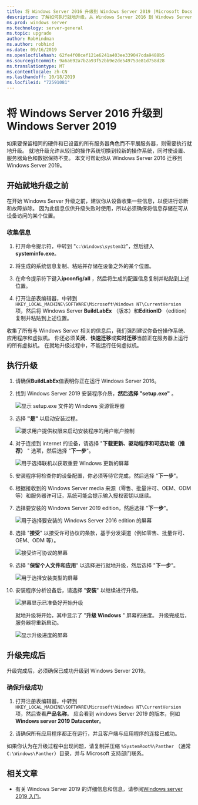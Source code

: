 ```yaml
---
title: 将 Windows Server 2016 升级到 Windows Server 2019 |Microsoft Docs
description: 了解如何执行就地升级，从 Windows Server 2016 到 Windows Server 2019。
ms.prod: windows server
ms.technology: server-general
ms.topic: upgrade
author: RobHindman
ms.author: robhind
ms.date: 09/16/2019
ms.openlocfilehash: 62fe4f00cef121e6241a403ee339047cda9488b5
ms.sourcegitcommit: 9a6a692a7b2a93f52bb9e2de549753e81d758d28
ms.translationtype: MT
ms.contentlocale: zh-CN
ms.lasthandoff: 10/18/2019
ms.locfileid: "72591081"
---
```

# <a name="upgrade-windows-server-2016-to-windows-server-2019"></a>将 Windows Server 2016 升级到 Windows Server 2019

如果要保留相同的硬件和已设置的所有服务器角色而不平展服务器，则需要执行就地升级。 就地升级允许从较旧的操作系统切换到较新的操作系统，同时使设置、服务器角色和数据保持不变。 本文可帮助你从 Windows Server 2016 迁移到 Windows Server 2019。

## <a name="before-you-begin-your-in-place-upgrade"></a>开始就地升级之前

在开始 Windows Server 升级之前，建议你从设备收集一些信息，以便进行诊断和故障排除。 因为此信息仅供升级失败时使用，所以必须确保将信息存储在可从设备访问的某个位置。

### <a name="to-collect-your-info"></a>收集信息

1. 打开命令提示符，中转到 "`c:\Windows\system32`"，然后键入**systeminfo.exe**。

2. 将生成的系统信息复制、粘贴并存储在设备之外的某个位置。

3. 在命令提示符下键入**ipconfig/all** ，然后将生成的配置信息复制并粘贴到上述位置。

4. 打开注册表编辑器，中转到 `HKEY_LOCAL_MACHINE\SOFTWARE\Microsoft\Windows NT\CurrentVersion` 项，然后将 Windows Server **BuildLabEx** （版本）和**EditionID** （edition）复制并粘贴到上述位置。

收集了所有与 Windows Server 相关的信息后，我们强烈建议你备份操作系统、应用程序和虚拟机。 你还必须**关闭**、**快速迁移**或**实时迁移**当前正在服务器上运行的所有虚拟机。 在就地升级过程中，不能运行任何虚拟机。

## <a name="to-perform-the-upgrade"></a>执行升级

1. 请确保**BuildLabEx**值表明你正在运行 Windows Server 2016。

2. 找到 Windows Server 2019 安装程序介质，**然后选择 "setup.exe"** 。

    ![显示 setup.exe 文件的 Windows 资源管理器](media/upgrade-2016-2019/setup-2019.png)

3. 选择 **"是"** 以启动安装过程。

    ![要求用户提供权限来启动安装程序的用户帐户控制](media/upgrade-2016-2019/start-setup-uac-box.png)

4. 对于连接到 internet 的设备，请选择 "**下载更新、驱动程序和可选功能（推荐）** " 选项，然后选择 "**下一步**"。

    ![用于选择联机以获取重要 Windows 更新的屏幕](media/upgrade-2016-2019/online-updates-win-setup.png)

5. 安装程序将检查你的设备配置，你必须等待它完成，然后选择 "**下一步**"。

6. 根据接收到的 Windows Server media 来源（零售、批量许可、OEM、ODM 等）和服务器许可证，系统可能会提示输入授权密钥以继续。

7. 选择要安装的 Windows Server 2019 edition，然后选择 "**下一步**"。

    ![用于选择要安装的 Windows Server 2016 edition 的屏幕](media/upgrade-2016-2019/select-os-edition.png)

8. 选择 "**接受**" 以接受许可协议的条款，基于分发渠道（例如零售、批量许可、OEM、ODM 等）。

    ![接受许可协议的屏幕](media/upgrade-2016-2019/license-terms.png)

9. 选择 "**保留个人文件和应用**" 以选择进行就地升级，然后选择 "**下一步**"。

    ![用于选择安装类型的屏幕](media/upgrade-2016-2019/choose-install-upgrade.png)

10. 安装程序分析设备后，请选择 "**安装**" 以继续进行升级。

    ![屏幕显示已准备好开始升级](media/upgrade-2016-2019/ready-to-install.png)

    就地升级将开始，其中显示了 "**升级 Windows** " 屏幕的进度。 升级完成后，服务器将重新启动。

    ![显示升级进度的屏幕](media/upgrade-2016-2019/upgrading-windows-with-progress.png)

## <a name="after-your-upgrade-is-done"></a>升级完成后

升级完成后，必须确保已成功升级到 Windows Server 2019。

### <a name="to-make-sure-your-upgrade-was-successful"></a>确保升级成功

1. 打开注册表编辑器，中转到 `HKEY_LOCAL_MACHINE\SOFTWARE\Microsoft\Windows NT\CurrentVersion` 项，然后查看**产品名称**。 应会看到 windows Server 2019 的版本，例如**Windows server 2019 Datacenter**。

2. 请确保所有应用程序都正在运行，并且客户端与应用程序的连接已成功。

如果你认为在升级过程中出现问题，请复制并压缩 `%SystemRoot%\Panther` （通常 `C:\Windows\Panther`）目录，并与 Microsoft 支持部门联系。

## <a name="related-articles"></a>相关文章

- 有关 Windows Server 2019 的详细信息和信息，请参阅[Windows server 2019 入门](https://docs.microsoft.com/windows-server/get-started-19/get-started-19)。
